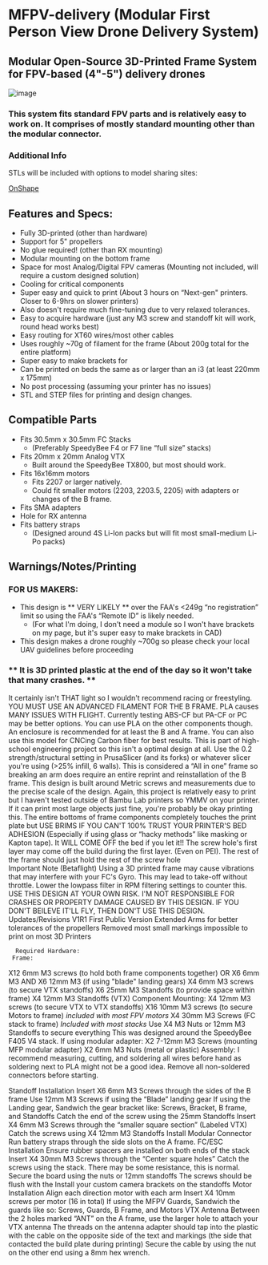 # MFPV-delivery (Modular First Person View Drone Delivery System)
## Modular Open-Source 3D-Printed Frame System for FPV-based (4"-5") delivery drones

![image](https://github.com/mikeymascatu/MFPV-delivery/assets/166886630/6c68a1ef-2568-4084-9870-977f66e36d11)

### This system fits standard FPV parts and is relatively easy to work on. It comprises of mostly standard mounting other than the modular connector.

### Additional Info
STLs will be included with options to model sharing sites:


[OnShape](https://cad.onshape.com/documents/be780221657184ef5af6f876/w/e20a2d3bc301348a674d5dc5/e/4542c18d6307ccf997ffdbc9?renderMode=0&uiState=667372c694107d685f381607)

## Features and Specs:
 - Fully 3D-printed (other than hardware) 
 - Support for 5" propellers 
 - No glue required! (other than RX mounting)
 - Modular mounting on the bottom frame
 - Space for most Analog/Digital FPV cameras (Mounting not included, will require a custom designed solution)
 - Cooling for critical components
 - Super easy and quick to print (About 3 hours on “Next-gen" printers. Closer to 6-9hrs on slower printers)
 - Also doesn't require much fine-tuning due to very relaxed tolerances. 
 - Easy to acquire hardware (just any M3 screw and standoff kit will work, round head works best)
 - Easy routing for XT60 wires/most other cables
 - Uses roughly ~70g of filament for the frame (About 200g total for the entire platform)
 - Super easy to make brackets for
 - Can be printed on beds the same as or larger than an i3 (at least 220mm x 175mm)
 - No post processing (assuming your printer has no issues)
 - STL and STEP files for printing and design changes.
## Compatible Parts 
 - Fits 30.5mm x 30.5mm FC Stacks 
   * (Preferably SpeedyBee F4 or F7 line “full size” stacks)
 - Fits 20mm x 20mm Analog VTX
   * Built around the SpeedyBee TX800, but most should work.
 - Fits 16x16mm motors
   * Fits 2207 or larger natively.
   * Could fit smaller motors (2203, 2203.5, 2205) with adapters or changes of the B frame.  
 - Fits SMA adapters 
 - Hole for RX antenna 
 - Fits battery straps 
   * (Designed around 4S Li-Ion packs but will fit most small-medium Li-Po packs) 
## Warnings/Notes/Printing

### FOR US MAKERS:
 - This design is ** VERY LIKELY **  over the FAA's <249g “no registration” limit so using the FAA's “Remote ID” is likely needed.
   *  (For what I'm doing, I don't need a module so I won't have brackets on my page, but it's super easy to make brackets in CAD)
 - This design makes a drone roughly ~700g so please check your local UAV guidelines before proceeding 

### ** It is 3D printed plastic at the end of the day so it won't take that many crashes. **

It certainly isn't THAT light so I wouldn't recommend racing or freestyling.
YOU MUST USE AN ADVANCED FILAMENT FOR THE B FRAME. PLA causes MANY ISSUES WITH FLIGHT. Currently testing ABS-CF but PA-CF or PC may be better options. You can use PLA on the other components though.
An enclosure is recommended for at least the B and A frame.
You can also use this model for CNCing Carbon fiber for best results.
This is part of high-school engineering project so this isn't a optimal design at all. 
Use the 0.2 strength/structural setting in PrusaSlicer (and its forks) or whatever slicer you're using (>25% infill, 6 walls).
This is considered a “All in one” frame so breaking an arm does require an entire reprint and reinstallation of the B frame.
This design is built around Metric screws and measurements due to the precise scale of the design.
Again, this project is relatively easy to print but I haven't tested outside of Bambu Lab printers so YMMV on your printer. If it can print most large objects just fine, you're probably be okay printing this.
The entire bottoms of frame components completely touches the print plate but USE BRIMS IF YOU CAN'T 100% TRUST YOUR PRINTER'S BED ADHESION (Especially if using glass or “hacky methods” like masking or Kapton tape). 
It WILL COME OFF the bed if you let it!!
The screw hole's first layer  may come off the build during the first layer. (Even on PEI). The rest of the frame should just hold the rest of the screw hole  
      Important Note (Betaflight)
Using a 3D printed frame may cause vibrations that may interfere with your FC's Gyro. This may lead to take-off without throttle. Lower the lowpass filter in RPM filtering settings to counter this. 
USE THIS DESIGN AT YOUR OWN RISK. I'M NOT RESPONSIBLE FOR CRASHES OR PROPERTY DAMAGE CAUSED BY THIS DESIGN. 
IF YOU DON'T BEILEVE IT'LL FLY, THEN DON'T USE THIS DESIGN. 
      Updates/Revisions
      V1R1 
First Public Version
Extended Arms for better tolerances of the propellers
Removed most small markings impossible to print on most 3D Printers 
 

      Required Hardware:
     Frame:
X12 6mm M3 screws (to hold both frame components together)
OR X6 6mm M3 AND X6 12mm M3 (if using "blade" landing gears)
X4 6mm M3 screws (to secure VTX standoffs)
X6 25mm M3 Standoffs (to provide space within frame)
X4 12mm  M3 Standoffs (VTX)
     Component Mounting:
X4 12mm M3 screws (to secure VTX to VTX standoffs)
X16 10mm M3 screws (to secure Motors to frame) 
*included with most FPV motors*
X4 30mm M3 Screws (FC stack to frame) 
*Included with most stacks*
Use X4 M3 Nuts or 12mm M3 Standoffs to secure everything
This was designed around the SpeedyBee F405 V4 stack.
If using modular adapter:
X2 7-12mm  M3 Screws (mounting MFP modular adapter)
X2 6mm M3 Nuts (metal or plastic)
       Assembly:
       I recommend measuring, cutting, and soldering all wires before hand as soldering next to            PLA might not be a good idea. Remove all non-soldered connectors before starting. 

Standoff Installation
Insert X6 6mm M3 Screws through the sides of the B frame
Use 12mm M3 Screws if using the “Blade” landing gear
If using the Landing gear, Sandwich the gear bracket like: 
Screws, Bracket, B frame, and Standoffs
Catch the end of the screw using the 25mm Standoffs
Insert X4 6mm M3 Screws through the “smaller square section” (Labeled VTX)
Catch the screws using X4 12mm M3 Standoffs
Install Modular Connector
Run battery straps through the side slots on the A frame.
FC/ESC Installation
Ensure rubber spacers are installed on both ends of the stack 
Insert X4 30mm M3 Screws through the “Center square holes”
Catch the screws using the stack. There may be some resistance, this is normal.
Secure the board using the nuts or 12mm standoffs 
The screws should be flush with the 
Install your custom camera brackets on the standoffs
Motor Installation
Align each direction motor with each arm
Insert X4 10mm screws per motor (16 in total)
If using the MFPV Guards, Sandwich the guards like so:
Screws, Guards, B Frame, and Motors
VTX Antenna
Between the 2 holes marked “ANT” on the A frame, use the larger hole to attach your VTX antenna
The threads on the antenna adapter should tap into the plastic with the cable on the opposite side of the text and markings (the side that contacted the build plate during printing)
Secure the cable by using the nut on the other end using a 8mm hex wrench.
 
